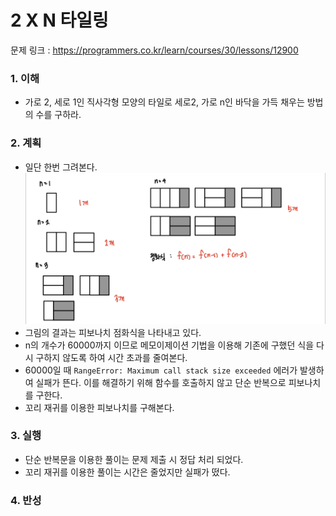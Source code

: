 # 2 X N 타일링

문제 링크 : https://programmers.co.kr/learn/courses/30/lessons/12900

### 1. 이해

- 가로 2, 세로 1인 직사각형 모양의 타일로 세로2, 가로 n인 바닥을 가득 채우는 방법의 수를 구하라.

### 2. 계획

- 일단 한번 그려본다.
  ![2xN_타일링](./IMG-1.jpeg)
- 그림의 결과는 피보나치 점화식을 나타내고 있다.
- n의 개수가 60000까지 이므로 메모이제이션 기법을 이용해 기존에 구했던 식을 다시 구하지 않도록 하여 시간 초과를 줄여본다.
- 60000일 때 `RangeError: Maximum call stack size exceeded` 에러가 발생하여 실패가 뜬다. 이를 해결하기 위해 함수를 호출하지 않고 단순 반복으로 피보나치를 구한다.
- 꼬리 재귀를 이용한 피보나치를 구해본다.

### 3. 실행

- 단순 반복문을 이용한 풀이는 문제 제출 시 정답 처리 되었다.
- 꼬리 재귀를 이용한 풀이는 시간은 줄었지만 실패가 떴다.

### 4. 반성
